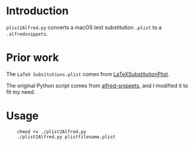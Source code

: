 # Introduction

`plist2Alfred.py` converts a macOS text substitution `.plist` to a `.alfredsnippets`.

# Prior work

The `LaTeX Subsitutions.plist` comes from [LaTeXSubstitutionPlist](https://github.com/deszoeke/LaTeXSubstitutionsPlist).

The original Python script comes from [alfred-snippets](https://github.com/AndiH/alfred-snippets/blob/master/convert-aText-to-Alfred.py), and I modified it to fit my need.

# Usage

```
    chmod +x ./plist2Alfred.py
    ./plist2Alfred.py plistfilename.plist
```
